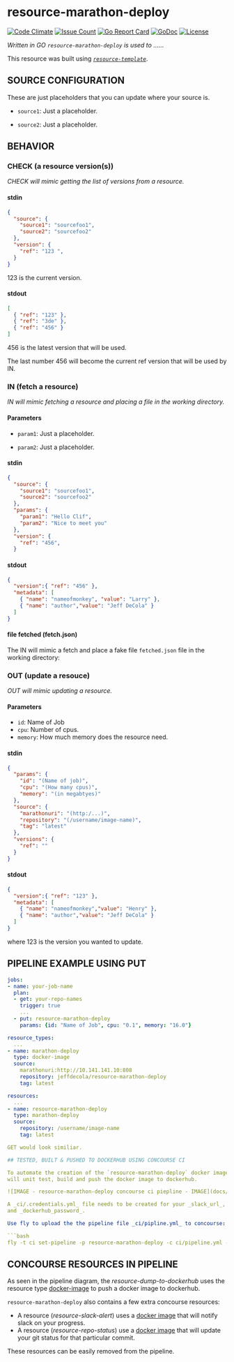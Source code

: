 # resource-marathon-deploy

[![Code Climate](https://codeclimate.com/github/JeffDeCola/resource-marathon-deploy/badges/gpa.svg)](https://codeclimate.com/github/JeffDeCola/resource-marathon-deploy)
[![Issue Count](https://codeclimate.com/github/JeffDeCola/resource-marathon-deploy/badges/issue_count.svg)](https://codeclimate.com/github/JeffDeCola/resource-marathon-deploy/issues)
[![Go Report Card](https://goreportcard.com/badge/jeffdecola/resource-marathon-deploy)](https://goreportcard.com/report/jeffdecola/resource-marathon-deploy)
[![GoDoc](https://godoc.org/github.com/JeffDeCola/resource-marathon-deploy?status.svg)](https://godoc.org/github.com/JeffDeCola/resource-marathon-deploy)
[![License](http://img.shields.io/:license-mit-blue.svg)](http://jeffdecola.mit-license.org)

_Written in GO `resource-marathon-deploy` is used to ......_

This resource was built using [_`resource-template`_](https://github.com/JeffDeCola/resource-template).

## SOURCE CONFIGURATION

These are just placeholders that you can update where your source is.

* `source1`: Just a placeholder.

* `source2`: Just a placeholder.

## BEHAVIOR

### CHECK (a resource version(s))

_CHECK will mimic getting the list of versions from a resource._

#### stdin

```json
{
  "source": {
    "source1": "sourcefoo1",
    "source2": "sourcefoo2"
  },
  "version": {
    "ref": "123 ",
  }
}
```

123 is the current version.

#### stdout

```json
[
  { "ref": "123" },
  { "ref": "3de" },
  { "ref": "456" }
]
```

456 is the latest version that will be used.

The last number 456 will become the current ref version that will be used by IN.

### IN (fetch a resource)

_IN will mimic fetching a resource and placing a file in the working directory._

#### Parameters

* `param1`: Just a placeholder.

* `param2`: Just a placeholder.

#### stdin

```json
{
  "source": {
    "source1": "sourcefoo1",
    "source2": "sourcefoo2"
  },
  "params": {
    "param1": "Hello Clif",
    "param2": "Nice to meet you"
  },
  "version": {
    "ref": "456",
  }
```

#### stdout

```json
{
  "version":{ "ref": "456" },
  "metadata": [
    { "name": "nameofmonkey", "value": "Larry" },
    { "name": "author","value": "Jeff DeCola" }
  ]
}
```

#### file fetched (fetch.json)

The IN will mimic a fetch and place a fake file `fetched.json` file in the working directory:

### OUT (update a resouce)

_OUT will mimic updating a resource._

#### Parameters

* `id`: Name of Job
* `cpu`: Number of cpus.
* `memory`: How much memory does the resource need.

#### stdin

```json
{
  "params": {
    "id": "(Name of job)",
    "cpu": "(How many cpus)",
    "memory": "(in megabtyes)"
  },
  "source": {
    "marathonuri": "(http:/...)",
    "repository": "(/username/image-name)",
    "tag": "latest"
  },
  "versions": {
    "ref": ""
  }
}
```

#### stdout

```json
{
  "version":{ "ref": "123" },
  "metadata": [
    { "name": "nameofmonkey","value": "Henry" },
    { "name": "author","value": "Jeff DeCola" }
  ]
}
```

where 123 is the version you wanted to update.

## PIPELINE EXAMPLE USING PUT

```yaml
jobs:
- name: your-job-name
  plan:
  - get: your-repo-names
    trigger: true
    ...
  - put: resource-marathon-deploy
    params: {id: "Name of Job", cpu: "0.1", memory: "16.0"}

resource_types:
  ...
- name: marathon-deploy
  type: docker-image
  source:
    marathonuri:http://10.141.141.10:808
    repository: jeffdecola/resource-marathon-deploy
    tag: latest

resources:
  ...
- name: resource-marathon-deploy
  type: marathon-deploy
  source:
    repository: /username/image-name
    tag: latest

GET would look similiar.

## TESTED, BUILT & PUSHED TO DOCKERHUB USING CONCOURSE CI

To automate the creation of the `resource-marathon-deploy` docker image, a concourse ci pipeline
will unit test, build and push the docker image to dockerhub.

![IMAGE - resource-marathon-deploy concourse ci piepline - IMAGE](docs/resource-marathon-deploy-pipeline.jpg)

A _ci/.credentials.yml_ file needs to be created for your _slack_url_, _repo_github_token_,
and _dockerhub_password_.

Use fly to upload the the pipeline file _ci/pipline.yml_ to concourse:

```bash
fly -t ci set-pipeline -p resource-marathon-deploy -c ci/pipeline.yml --load-vars-from ci/.credentials.yml
```

## CONCOURSE RESOURCES IN PIPELINE

As seen in the pipeline diagram, the _resource-dump-to-dockerhub_ uses the resource type
[docker-image](https://github.com/concourse/docker-image-resource)
to push a docker image to dockerhub.

`resource-marathon-deploy` also contains a few extra concourse resources:

* A resource (_resource-slack-alert_) uses a [docker image](https://hub.docker.com/r/cfcommunity/slack-notification-resource)
  that will notify slack on your progress.
* A resource (_resource-repo-status_) use a [docker image](https://hub.docker.com/r/dpb587/github-status-resource)
  that will update your git status for that particular commit.

These resources can be easily removed from the pipeline.